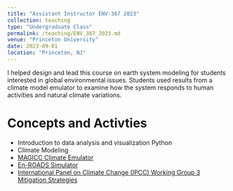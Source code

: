 ```yaml
---
title: "Assistant Instructor ENV-367 2023"
collection: teaching
type: "Undergraduate Class"
permalink: /teaching/ENV_367_2023.md
venue: "Princeton University"
date: 2023-09-01
location: "Princeton, NJ"
---
```


I helped design and lead this course on earth system modeling for students interested in global environmental issues. Students used results from a climate model emulator to examine how the system responds to human activities and natural climate variations. 

Concepts and Activties
======
- Introduction to data analysis and visualization Python
- Climate Modeling 
- [MAGICC Climate Emulator](https://live.magicc.org/) 
- [En-ROADS Simulator](https://www.climateinteractive.org/en-roads/)
- [International Panel on Climate Change (IPCC) Working Group 3 Mitigation Strategies](https://www.ipcc.ch/working-group/wg3/)
